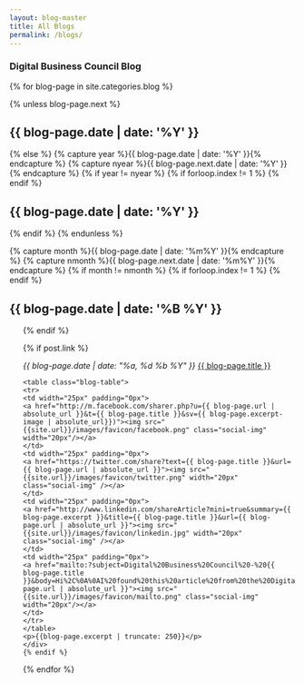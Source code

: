 ```yaml
---
layout: blog-master
title: All Blogs
permalink: /blogs/
---
```


### Digital Business Council Blog

<div>
  {% for blog-page in site.categories.blog  %}

  {% unless blog-page.next %}
    <h2>{{ blog-page.date | date: '%Y' }}</h2>
  {% else %}
    {% capture year %}{{ blog-page.date | date: '%Y' }}{% endcapture %}
    {% capture nyear %}{{ blog-page.next.date | date: '%Y' }}{% endcapture %}
    {% if year != nyear %}
      {% if forloop.index != 1 %}
        </ul>
      {% endif %}
        <h2>{{ blog-page.date | date: '%Y' }}</h2>
      {% endif %}
  {% endunless %}

  {% capture month %}{{ blog-page.date | date: '%m%Y' }}{% endcapture %}
  {% capture nmonth %}{{ blog-page.next.date | date: '%m%Y' }}{% endcapture %}
  {% if month != nmonth %}
    {% if forloop.index != 1 %}
      </ul>
    {% endif %}
    <h2>{{ blog-page.date | date: '%B %Y' }}</h2><ul>
  {% endif %}


{% if post.link %}
    <div class="blog-excerpt">
        <i>{{ blog-page.date | date: "%a, %d %b %Y" }}</i>
        <a href="{{ blog-page.url | absolute_url }}">{{ blog-page.title }}</a>
  
    <table class="blog-table">
    <tr>
    <td width="25px" padding="0px">
    <a href="http://m.facebook.com/sharer.php?u={{ blog-page.url | absolute_url }}&t={{ blog-page.title }}&sv={{ blog-page.excerpt-image | absolute_url}})"><img src="{{site.url}}/images/favicon/facebook.png" class="social-img" width="20px"/></a>
    </td>
    <td width="25px" padding="0px">
    <a href="https://twitter.com/share?text={{ blog-page.title }}&url={{ blog-page.url | absolute_url }}"><img src="{{site.url}}/images/favicon/twitter.png" width="20px" class="social-img" /></a>
    </td>
    <td width="25px" padding="0px">
    <a href="http://www.linkedin.com/shareArticle?mini=true&summary={{ blog-page.excerpt }}&title={{ blog-page.title }}&url={{ blog-page.url | absolute_url }}"><img src="{{site.url}}/images/favicon/linkedin.jpg" width="20px" class="social-img" /></a>
    </td>
    <td width="25px" padding="0px">
    <a href="mailto:?subject=Digital%20Business%20Council%20-%20{{ blog-page.title }}&body=Hi%2C%0A%0AI%20found%20this%20article%20from%20the%20Digital%20Business%20Council%20that%20I%20thought%20you%20might%20be%20interested%20in%3A%20%0A%0A{{blog-page.url | absolute_url }}"><img src="{{site.url}}/images/favicon/mailto.png" class="social-img" width="20px"/></a>
    </td>
    </tr>
    </table>
    <p>{{blog-page.excerpt | truncate: 250}}</p>
    </div>
    {% endif %}
    
  {% endfor %}
  
</div>
